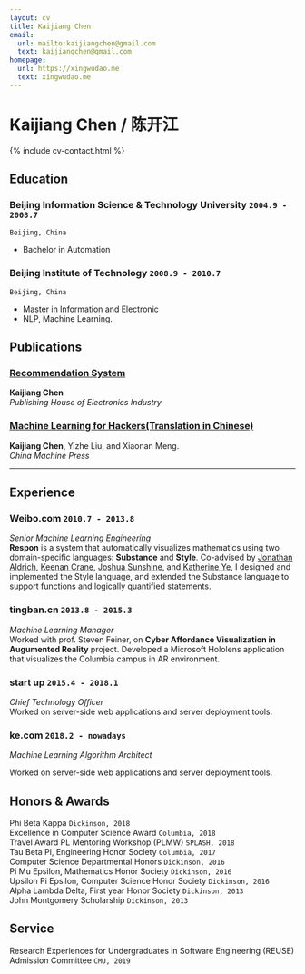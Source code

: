 ```yaml
---
layout: cv
title: Kaijiang Chen
email:
  url: mailto:kaijiangchen@gmail.com
  text: kaijiangchen@gmail.com
homepage:
  url: https://xingwudao.me
  text: xingwudao.me
---
```


# Kaijiang **Chen** / 陈开江

<!--
include contact information from the front matter
Supported arguments:
    - homepage: url, text
    - phone
    - email
-->

{% include cv-contact.html %}

## Education

### **Beijing Information Science & Technology University** `2004.9 - 2008.7`

```
Beijing, China
```

- Bachelor in Automation

### **Beijing Institute of Technology** `2008.9 - 2010.7`

```
Beijing, China
```

- Master in Information and Electronic
- NLP, Machine Learning.


## Publications

### [**Recommendation System**](https://book.douban.com/subject/34872145/)

**Kaijiang Chen**<br>
_Publishing House of Electronics Industry_<br>

### [**Machine Learning for Hackers(Translation in Chinese)**](https://book.douban.com/subject/24251326/)

**Kaijiang Chen**, Yizhe Liu, and Xiaonan Meng.<br>
_China Machine Press_<br>


----

## Experience

### **Weibo.com** `2010.7 - 2013.8`

_Senior Machine Learning Engineering_<br>
**Respon** is a system that automatically visualizes mathematics using two domain-specific languages: **Substance** and **Style**. Co-advised by [Jonathan Aldrich](https://www.cs.cmu.edu/~./aldrich/), [Keenan Crane](https://www.cs.cmu.edu/~kmcrane/), [Joshua Sunshine](http://www.cs.cmu.edu/~jssunshi/), and [Katherine Ye](https://www.cs.cmu.edu/~kqy/), I designed and implemented the Style language, and extended the Substance language to support functions and logically quantified statements.

### **tingban.cn** `2013.8 - 2015.3`

_Machine Learning Manager_<br>
Worked with prof. Steven Feiner, on **Cyber Affordance Visualization in Augumented Reality** project. Developed a Microsoft Hololens application that visualizes the Columbia campus in AR environment.

### **start up** `2015.4 - 2018.1`

_Chief Technology Officer_<br>
Worked on server-side web applications and server deployment tools.

### **ke.com** `2018.2 - nowadays`

_Machine Learning Algorithm Architect_<br>

Worked on server-side web applications and server deployment tools.

## Honors & Awards

Phi Beta Kappa `Dickinson, 2018` <br>
Excellence in Computer Science Award `Columbia, 2018` <br>
Travel Award PL Mentoring Workshop (PLMW) `SPLASH, 2018` <br>
Tau Beta Pi, Engineering Honor Society `Columbia, 2017` <br>
Computer Science Departmental Honors `Dickinson, 2016` <br>
Pi Mu Epsilon, Mathematics Honor Society `Dickinson, 2016` <br>
Upsilon Pi Epsilon, Computer Science Honor Society `Dickinson, 2016` <br>
Alpha Lambda Delta, First year Honor Society `Dickinson, 2013`<br>
John Montgomery Scholarship `Dickinson, 2013` <br>

## Service

Research Experiences for Undergraduates in Software Engineering (REUSE) Admission Committee `CMU, 2019`

<!-- ### Footer

Last updated: May 2013 -->
